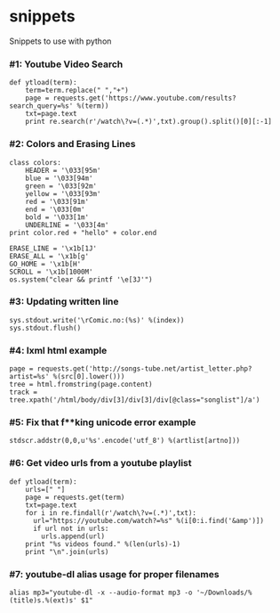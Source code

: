 # snippets
Snippets to use with python

### #1: Youtube Video Search
```
def ytload(term):
    term=term.replace(" ","+")
    page = requests.get('https://www.youtube.com/results?search_query=%s' %(term))
    txt=page.text
    print re.search(r'/watch\?v=(.*)',txt).group().split()[0][:-1]
```
### #2: Colors and Erasing Lines
```
class colors:
    HEADER = '\033[95m'
    blue = '\033[94m'
    green = '\033[92m'
    yellow = '\033[93m'
    red = '\033[91m'
    end = '\033[0m'
    bold = '\033[1m'
    UNDERLINE = '\033[4m'
print color.red + "hello" + color.end
```
```
ERASE_LINE = '\x1b[1J'
ERASE_ALL = '\x1b[g'
GO_HOME = '\x1b[H'
SCROLL = '\x1b[1000M'
os.system("clear && printf '\e[3J'")
```
### #3: Updating written line
```
sys.stdout.write('\rComic.no:(%s)' %(index))
sys.stdout.flush()
```
### #4: lxml html example
```
page = requests.get('http://songs-tube.net/artist_letter.php?artist=%s' %(src[0].lower()))
tree = html.fromstring(page.content)
track = tree.xpath('/html/body/div[3]/div[3]/div[@class="songlist"]/a')
```
### #5: Fix that f**king unicode error example
```
stdscr.addstr(0,0,u'%s'.encode('utf_8') %(artlist[artno]))
```
### #6: Get video urls from a youtube playlist
```
def ytload(term):
    urls=[" "]
    page = requests.get(term)
    txt=page.text
    for i in re.findall(r'/watch\?v=(.*)',txt):
      url="https://youtube.com/watch?=%s" %(i[0:i.find('&amp')])
      if url not in urls:
        urls.append(url)
    print "%s videos found." %(len(urls)-1)
    print "\n".join(urls)
```
### #7: youtube-dl alias usage for proper filenames
```
alias mp3="youtube-dl -x --audio-format mp3 -o '~/Downloads/%(title)s.%(ext)s' $1"
```
